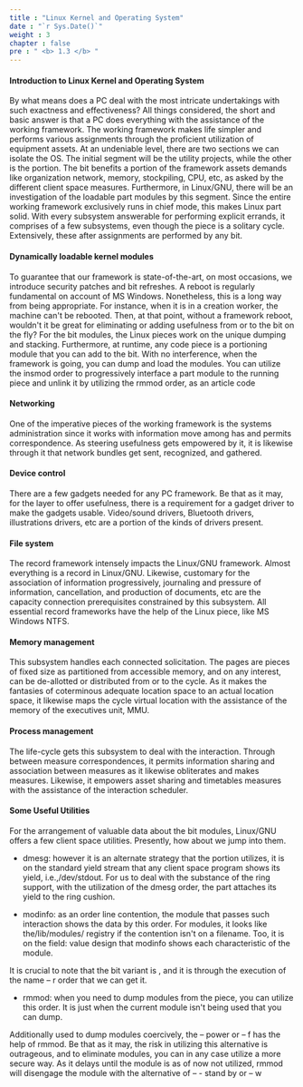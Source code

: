 ```yaml
---
title : "Linux Kernel and Operating System"
date : "`r Sys.Date()`"
weight : 3
chapter : false
pre : " <b> 1.3 </b> "
---
```


#### Introduction to Linux Kernel and Operating System

By what means does a PC deal with the most intricate undertakings with such exactness and effectiveness? All things considered, the short and basic answer is that a PC does everything with the assistance of the working framework. The working framework makes life simpler and performs various assignments through the proficient utilization of equipment assets. At an undeniable level, there are two sections we can isolate the OS. The initial segment will be the utility projects, while the other is the portion. The bit benefits a portion of the framework assets demands like organization network, memory, stockpiling, CPU, etc, as asked by the different client space measures. Furthermore, in Linux/GNU, there will be an investigation of the loadable part modules by this segment. Since the entire working framework exclusively runs in chief mode, this makes Linux part solid. With every subsystem answerable for performing explicit errands, it comprises of a few subsystems, even though the piece is a solitary cycle. Extensively, these after assignments are performed by any bit.

#### Dynamically loadable kernel modules

To guarantee that our framework is state-of-the-art, on most occasions, we introduce security patches and bit refreshes. A reboot is regularly fundamental on account of MS Windows. Nonetheless, this is a long way from being appropriate. For instance, when it is in a creation worker, the machine can't be rebooted. Then, at that point, without a framework reboot, wouldn't it be great for eliminating or adding usefulness from or to the bit on the fly? For the bit modules, the Linux pieces work on the unique dumping and stacking. Furthermore, at runtime, any code piece is a portioning module that you can add to the bit. With no interference, when the framework is going, you can dump and load the modules. You can utilize the insmod order to progressively interface a part module to the running piece and unlink it by utilizing the rmmod order, as an article code

#### Networking
One of the imperative pieces of the working framework is the systems administration since it works with information move among has and permits correspondence. As steering usefulness gets empowered by it, it is likewise through it that network bundles get sent, recognized, and gathered.

#### Device control

There are a few gadgets needed for any PC framework. Be that as it may, for the layer to offer usefulness, there is a requirement for a gadget driver to make the gadgets usable. Video/sound drivers, Bluetooth drivers, illustrations drivers, etc are a portion of the kinds of drivers present.

#### File system

The record framework intensely impacts the Linux/GNU framework. Almost everything is a record in Linux/GNU. Likewise, customary for the association of information progressively, journaling and pressure of information, cancellation, and production of documents, etc are the capacity connection prerequisites constrained by this subsystem. All essential record frameworks have the help of the Linux piece, like MS Windows NTFS.

#### Memory management

This subsystem handles each connected solicitation. The pages are pieces of fixed size as partitioned from accessible memory, and on any interest, can be de-allotted or distributed from or to the cycle. As it makes the fantasies of coterminous adequate location space to an actual location space, it likewise maps the cycle virtual location with the assistance of the memory of the executives unit, MMU.

#### Process management

The life-cycle gets this subsystem to deal with the interaction. Through between measure correspondences, it permits information sharing and association between measures as it likewise obliterates and makes measures.
Likewise, it empowers asset sharing and timetables measures with the assistance of the interaction scheduler.

#### Some Useful Utilities

For the arrangement of valuable data about the bit modules, Linux/GNU offers a few client space utilities. Presently, how about we jump into them. 

- dmesg: however it is an alternate strategy that the portion utilizes, it is on the standard yield stream that any client space program shows its yield, i.e.,/dev/stdout. For us to deal with the substance of the ring support, with the utilization of the dmesg order, the part attaches its yield to the ring cushion.

- modinfo: as an order line contention, the module that passes such interaction shows the data by this order. For modules, it looks like the/lib/modules/<version> registry if the contention isn't on a filename. Too, it is on the field: value design that modinfo shows each characteristic of the module.

It is crucial to note that the bit variant is <version>, and it is through the execution of the name – r order that we can get it.

- rmmod: when you need to dump modules from the piece, you can utilize this order. It is just when the current module isn't being used that you can dump.

Additionally used to dump modules coercively, the – power or – f has the help of rmmod. Be that as it may, the risk in utilizing this alternative is outrageous, and to eliminate modules, you can in any case utilize a more secure way. As it delays until the module is as of now not utilized, rmmod will disengage the module with the alternative of – - stand by or – w

